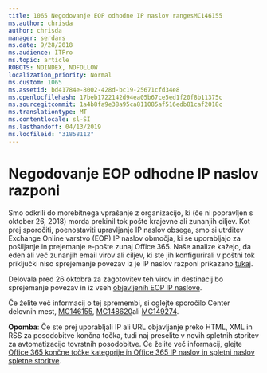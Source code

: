 ```yaml
---
title: 1065 Negodovanje EOP odhodne IP naslov rangesMC146155
ms.author: chrisda
author: chrisda
manager: serdars
ms.date: 9/28/2018
ms.audience: ITPro
ms.topic: article
ROBOTS: NOINDEX, NOFOLLOW
localization_priority: Normal
ms.custom: 1065
ms.assetid: bd41784e-8002-428d-bc19-25671cfd34e8
ms.openlocfilehash: 17beb1722142d94ea05b67ce5ed1f20f8b11375c
ms.sourcegitcommit: 1a4b8fa9e38a95ca811085af516edb81caf2018c
ms.translationtype: MT
ms.contentlocale: sl-SI
ms.lasthandoff: 04/13/2019
ms.locfileid: "31858112"
---
```

# <a name="deprecation-of-eop-outbound-ip-address-ranges"></a>Negodovanje EOP odhodne IP naslov razponi

Smo odkrili do morebitnega vprašanje z organizacijo, ki (če ni popravljen s oktober 26, 2018) morda prekinil tok pošte krajevne ali zunanjih ciljev. Kot prej sporočiti, poenostaviti upravljanje IP naslov obsega, smo si utrditev Exchange Online varstvo (EOP) IP naslov območja, ki se uporabljajo za pošiljanje in prejemanje e-pošte zunaj Office 365. Naše analize kažejo, da eden ali več zunanjih email virov ali ciljev, ki ste jih konfigurirali v poštni tok priključki niso sprejemanje povezav iz je IP naslov razponi prikazano [tukaj](https://docs.microsoft.com/office365/SecurityCompliance/eop/exchange-online-protection-ip-addresses).

Delovala pred 26 oktobra za zagotovitev teh virov in destinacij bo sprejemanje povezav in iz vseh [objavljenih EOP IP naslove](https://docs.microsoft.com/office365/SecurityCompliance/eop/exchange-online-protection-ip-addresses).

Če želite več informacij o tej spremembi, si oglejte sporočilo Center delovnih mest, [MC146155](https://portal.office.com/AdminPortal/home?switchtomodern=true#/MessageCenter?id=MC146155), [MC148620](https://portal.office.com/AdminPortal/home?switchtomodern=true#/MessageCenter?id=MC148620)ali [MC149274](https://portal.office.com/AdminPortal/home?switchtomodern=true#/MessageCenter?id=MC149274).

**Opomba**: Če ste prej uporabljali IP ali URL objavljanje preko HTML, XML in RSS za posodobitve končna točka, tudi naj preselite v novih spletnih storitev za avtomatizacijo tovrstnih posodobitve. Če želite več informacij, glejte [Office 365 končne točke kategorije in Office 365 IP naslov in spletni naslov spletne storitve](https://techcommunity.microsoft.com/t5/Office-365-Blog/Announcing-Office-365-endpoint-categories-and-Office-365-IP/ba-p/177638).
